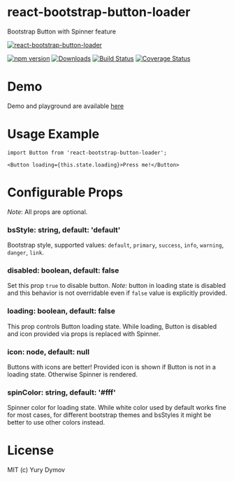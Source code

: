 # react-bootstrap-button-loader
Bootstrap Button with Spinner feature

[![react-bootstrap-button-loader](https://github.com/yury-dymov/react-bootstrap-button-loader/raw/master/docs/gifs/demo.gif)](https://github.com/yury-dymov/react-bootstrap-button-loader)

[![npm version](https://img.shields.io/npm/v/react-bootstrap-button-loader.svg?style=flat)](https://www.npmjs.com/package/react-bootstrap-button-loader)
[![Downloads](http://img.shields.io/npm/dm/react-bootstrap-button-loader.svg?style=flat-square)](https://npmjs.org/package/react-bootstrap-button-loader)
[![Build Status](https://img.shields.io/travis/yury-dymov/tzname/master.svg?style=flat)](https://travis-ci.org/yury-dymov/tzname)
[![Coverage Status](https://coveralls.io/repos/github/yury-dymov/tzname/badge.svg?branch=master)](https://coveralls.io/github/yury-dymov/tzname?branch=master)

# Demo
Demo and playground are available [here](https://yury-dymov.github.io/react-bootstrap-button-loader/)

# Usage Example
```
import Button from 'react-bootstrap-button-loader';

<Button loading={this.state.loading}>Press me!</Button>

```

# Configurable Props
*Note*: All props are optional.

### bsStyle: string, default: 'default'
Bootstrap style, supported values: `default`, `primary`, `success`, `info`, `warning`, `danger`, `link`.

### disabled: boolean, default: false
Set this prop `true` to disable button.
*Note:* button in loading state is disabled and this behavior is not overridable even if `false` value is explicitly provided.

### loading: boolean, default: false
This prop controls Button loading state.
While loading, Button is disabled and icon provided via props is replaced with Spinner.

### icon: node, default: null
Buttons with icons are better!
Provided icon is shown if Button is not in a loading state. Otherwise Spinner is rendered.

### spinColor: string, default: '#fff'
Spinner color for loading state.
While white color used by default works fine for most cases, for different bootstrap themes and bsStyles it might be better to use other colors instead.

# License
MIT (c) Yury Dymov
